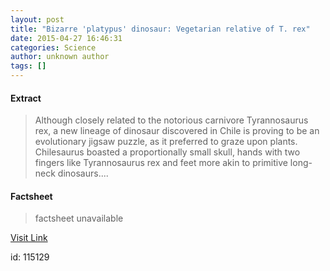 ```yaml
---
layout: post
title: "Bizarre 'platypus' dinosaur: Vegetarian relative of T. rex"
date: 2015-04-27 16:46:31
categories: Science
author: unknown author
tags: []
---
```



#### Extract
>Although closely related to the notorious carnivore Tyrannosaurus rex, a new lineage of dinosaur discovered in Chile is proving to be an evolutionary jigsaw puzzle, as it preferred to graze upon plants. Chilesaurus boasted a proportionally small skull, hands with two fingers like Tyrannosaurus rex and feet more akin to primitive long-neck dinosaurs....

#### Factsheet
>factsheet unavailable

[Visit Link](http://feeds.sciencedaily.com/~r/sciencedaily/~3/Iuus7awRrCE/150427124631.htm)

id:  115129


